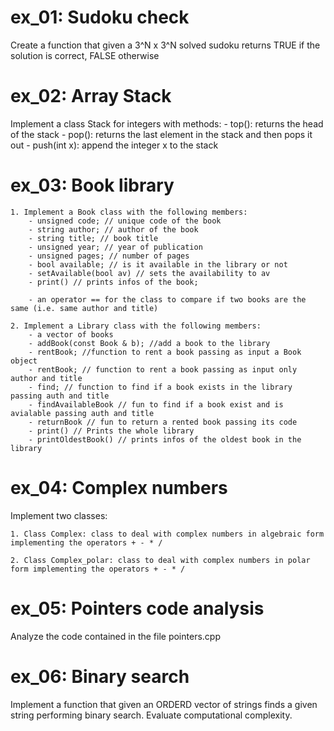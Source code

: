 # ex_01: Sudoku check
Create a function that given a 3^N x 3^N solved sudoku returns TRUE if the solution is correct, FALSE otherwise

# ex_02: Array Stack
Implement a class Stack for integers with methods:
    - top(): returns the head of the stack
    - pop(): returns the last element in the stack and then pops it out
    - push(int x): append the integer x to the stack

# ex_03: Book library
    1. Implement a Book class with the following members:
        - unsigned code; // unique code of the book
        - string author; // author of the book
        - string title; // book title
        - unsigned year; // year of publication
        - unsigned pages; // number of pages
        - bool available; // is it available in the library or not
        - setAvailable(bool av) // sets the availability to av
        - print() // prints infos of the book;
        
        - an operator == for the class to compare if two books are the same (i.e. same author and title)
    
    2. Implement a Library class with the following members:
        - a vector of books
        - addBook(const Book & b); //add a book to the library
        - rentBook; //function to rent a book passing as input a Book object
        - rentBook; // function to rent a book passing as input only author and title
        - find; // function to find if a book exists in the library passing auth and title
        - findAvailableBook // fun to find if a book exist and is avialable passing auth and title
        - returnBook // fun to return a rented book passing its code
        - print() // Prints the whole library
        - printOldestBook() // prints infos of the oldest book in the library

# ex_04: Complex numbers
Implement two classes:

    1. Class Complex: class to deal with complex numbers in algebraic form implementing the operators + - * /

    2. Class Complex_polar: class to deal with complex numbers in polar form implementing the operators + - * /

# ex_05: Pointers code analysis 
Analyze the code contained in the file pointers.cpp

# ex_06: Binary search
Implement a function that given an ORDERD vector of strings finds a given string performing binary search. Evaluate computational complexity.


